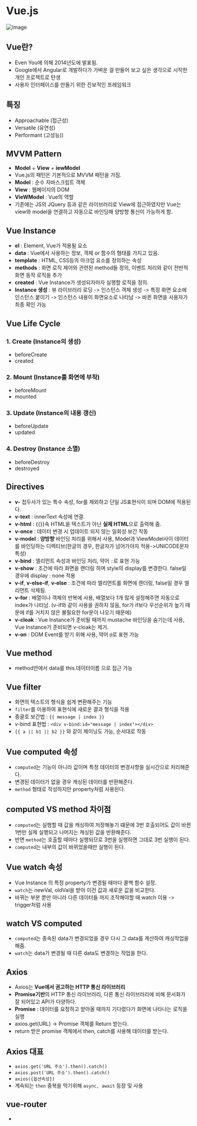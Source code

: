 # Vue.js

![image](https://user-images.githubusercontent.com/46212602/140727551-024709fe-ab3e-496f-ba48-adcafcc2e055.png)

## Vue란?

- Even You에 의해 2014년도에 발표됨.
- Google에서 Angular로 개발하다가 가벼운 걸 만들어 보고 싶은 생각으로 시작한 개인 프로젝트로 탄생
- 사용자 인터페이스를 만들기 위한 진보적인 프레임워크

## 특징

- Approachable (접근성)
- Versatile (유연성)
- Performant (고성능))

## MVVM Pattern

- **Model** + **View** + **iewModel**
- Vue.js의 패턴은 기본적으로 MVVM 패턴을 가짐.
- **Model** : 순수 자바스크립트 객체
- **View** : 웹페이지의 DOM
- **VieWModel** : Vue의 역할
- 기존에는 JS의 JQuery 등과 같은 라이브러리로 View에 접근하였지만 Vue는 view와 model을 연결하고 자동으로 바인딩해 양방향 통신이 가능하게 함.

## Vue Instance

- **el** : Element, Vue가 적용될 요소
- **data** : Vue에서 사용하는 정보, 객체 or 함수의 형태를 가지고 있음.
- **template** : HTML, CSS등의 마크업 요소를 정의하는 속성
- **methods** : 화면 로직 제어와 관련된 method들 정의, 이벤트 처리와 같이 전반적 화면 동작 로직을 추가
- **created** : Vue Instance가 생성되자마자 실행할 로직을 정의.
- **Instance 생성** : 뷰 라이브러리 로딩 -> 인스턴스 객체 생성 -> 특정 화면 요소에 인스턴스 붙이기 -> 인스턴스 내용이 화면요소로 나타남 -> 바뀐 화면을 사용자가 최종 확인 가능

## Vue Life Cycle

### 1. Create (Instance의 생성)

- beforeCreate
- created

### 2. Mount (Instance를 화면에 부착)

- beforeMount
- mounted

### 3. Update (Instance의 내용 갱신)

- beforeUpdate
- updated

### 4. Destroy (Instance 소멸)

- beforeDestroy
- destroyed

## Directives

- **v-** 접두사가 있는 특수 속성, for를 제외하고 단일 JS표현식이 되며 DOM에 적용된다.
- **v-text** : innerText 속성에 연결.
- **v-html** : {{}}속 HTML을 텍스트가 아닌 **실제 HTML**으로 출력해 줌.
- **v-once** : 데이터 변경 시 업데이트 되지 않는 일회성 보간 작동
- **v-model** : **양방향** 바인딩 처리를 위해서 사용, Model과 ViewModel사이 데이터를 바인딩하는 디렉티브(한글의 경우, 한글자가 넘어가야지 적용->UNICODE문자 특성)
- **v-bind** : 엘리먼트 속성과 바인딩 처리, 약어 `:`로 표현 가능
- **v-show** : 조건에 따라 화면을 랜더링 하며 style의 display를 변경한다. false일 경우에 display : none 적용
- **v-if**, **v-else-if**, **v-else** : 조건에 따라 엘리먼트를 화면에 렌더링, false일 경우 엘리먼트 삭제됨.
- **v-for** : 배열이나 객체의 반복에 사용, 배열보다 1개 많게 설정해주면 자동으로 index가 나타남. (v-if와 같이 사용을 권하지 않음, for가 if보다 우선순위가 높기 때문에 if를 거치지 않은 불필요한 for문이 나오기 때문에)
- **v-cloak** : Vue Instance가 준비될 때까지 mustache 바인딩을 숨기는데 사용, Vue Instance가 준비되면 v-cloak는 제거.
- **v-on** : DOM Event를 받기 위해 사용, 약어 `@`로 표현 가능

## Vue method

- method안에서 data를 this.데이터이름 으로 접근 가능

## Vue filter

- 화면의 텍스트의 형식을 쉽게 변환해주는 기능
- `filter`를 이용하여 표현식에 새로운 결과 형식을 적용
- 중괄호 보간법 : `{{ message | index }}`
- v-bind 표현법 : `<div v-bind:id="message | index"></div>`
- `{{ a || b1 || b2 }}` 와 같이 체이닝도 가능, 순서대로 작동

## Vue computed 속성

- `computed`는 기능이 아니라 값이며 특정 데이터의 변경사항을 실시간으로 처리해준다.
- 변경된 데이터가 없을 경우 캐싱된 데이터를 반환해준다.
- `method` 형태로 작성하지만 property처럼 사용된다.

## computed VS method 차이점

- `computed`는 실행할 때 값을 캐싱하여 저장해놓기 떄문에 3번 호출되어도 값이 바뀐 1번만 실제 실행되고 나머지는 캐싱된 값을 반환해준다.
- 반면 `method`는 호출할 때마다 실행되므로 3번을 실행하면 그대로 3번 실행이 된다.
- `computed`는 내부의 값이 바뀌었을때만 실행이 된다.

## Vue watch 속성

- Vue Instance 의 특정 property가 변경될 때마다 콜백 함수 설정.
- `watch`는 newVal, oldVal을 받아 이전 값과 새로운 값을 비교한다.
- 바뀌는 부분 뿐만 아니라 다른 데이터들 까지 조작해야할 때 watch 이용 -> trigger처럼 사용

## watch VS computed

- `computed`는 종속된 data가 변경되었을 경우 다시 그 data를 계산하여 캐싱작업을 해줌.
- `watch`는 data가 변경될 때 다른 data도 변경하는 작업을 한다.

## Axios

- Axios는 **Vue에서 권고하는 HTTP 통신 라이브러리**
- **Promise기반**의 HTTP 통신 라이브러리, 다른 통신 라이브러리에 비해 문서화가 잘 되어있고 API가 다양하다.
- **Promise** : 데이터를 요청하고 받아올 때까지 기다렸다가 화면에 나타나는 로직을 실행
- axios.get(URL) -> Promise 객체를 Return 받는다.
- return 받은 promise 객체에서 then, catch를 사용해 데이터를 받는다.

## Axios 대표

- `axios.get('URL 주소').then().catch()`
- `axios.post('URL 주소').then().catch()`
- `axios({옵션속성})`
- 계속되는 `then` 중복을 막기위해 `async, await` 등장 및 사용

## vue-router

-
